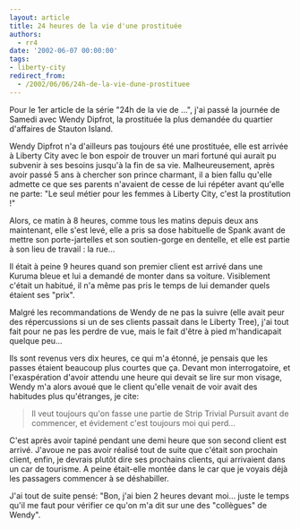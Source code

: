 ```yaml
---
layout: article
title: 24 heures de la vie d'une prostituée
authors:
  - rr4
date: '2002-06-07 00:00:00'
tags:
- liberty-city
redirect_from:
  - /2002/06/06/24h-de-la-vie-dune-prostituee
---
```


Pour le 1er article de la série "24h de la vie de …", j'ai passé la journée de Samedi avec Wendy Dipfrot, la prostituée la plus demandée du quartier d'affaires de Stauton Island.

Wendy Dipfrot n'a d'ailleurs pas toujours été une prostituée, elle est arrivée à Liberty City avec le bon espoir de trouver un mari fortuné qui aurait pu subvenir à ses besoins jusqu'à la fin de sa vie. Malheureusement, après avoir passé 5 ans à chercher son prince charmant, il a bien fallu qu'elle admette ce que ses parents n'avaient de cesse de lui répéter avant qu'elle ne parte: "Le seul métier pour les femmes à Liberty City, c'est la prostitution !"

Alors, ce matin à 8 heures, comme tous les matins depuis deux ans maintenant, elle s'est levé, elle a pris sa dose habituelle de Spank avant de mettre son porte-jartelles et son soutien-gorge en dentelle, et elle est partie à son lieu de travail : la rue…

Il était à peine 9 heures quand son premier client est arrivé dans une Kuruma bleue et lui a demandé de monter dans sa voiture. Visiblement c'était un habitué, il n'a même pas pris le temps de lui demander quels étaient ses "prix".

Malgré les recommandations de Wendy de ne pas la suivre (elle avait peur des répercussions si un de ses clients passait dans le Liberty Tree), j'ai tout fait pour ne pas les perdre de vue, mais le fait d'être à pied m'handicapait quelque peu…

Ils sont revenus vers dix heures, ce qui m'a étonné, je pensais que les passes étaient beaucoup plus courtes que ça. Devant mon interrogatoire, et l'exaspération d'avoir attendu une heure qui devait se lire sur mon visage, Wendy m'a alors avoué que le client qu'elle venait de voir avait des habitudes plus qu'étranges, je cite:

> Il veut toujours qu'on fasse une partie de Strip Trivial Pursuit avant de commencer, et évidement c'est toujours moi qui perd…

C'est après avoir tapiné pendant une demi heure que son second client est arrivé. J'avoue ne pas avoir réalisé tout de suite que c'était son prochain client, enfin, je devrais plutôt dire ses prochains clients, qui arrivaient dans un car de tourisme. A peine était-elle montée dans le car que je voyais déjà les passagers commencer à se déshabiller.

J'ai tout de suite pensé: "Bon, j'ai bien 2 heures devant moi… juste le temps qu'il me faut pour vérifier ce qu'on m'a dit sur une des "collègues" de Wendy".